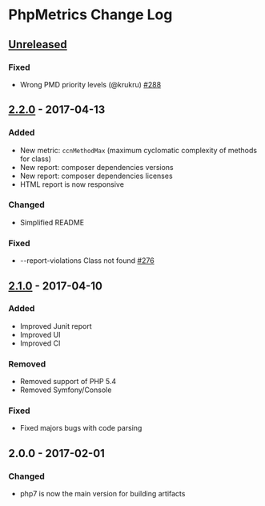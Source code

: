 # PhpMetrics Change Log

## [Unreleased]
### Fixed
- Wrong PMD priority levels (@krukru) [#288](https://github.com/phpmetrics/PhpMetrics/issues/288)

## [2.2.0] - 2017-04-13
### Added
- New metric: `ccnMethodMax` (maximum cyclomatic complexity of methods for class)
- New report: composer dependencies versions
- New report: composer dependencies licenses
- HTML report is now responsive
### Changed
- Simplified README
### Fixed
- --report-violations Class not found [#276](https://github.com/phpmetrics/PhpMetrics/issues/276)

## [2.1.0] - 2017-04-10
### Added
- Improved Junit report
- Improved UI
- Improved CI
### Removed
- Removed support of PHP 5.4
- Removed Symfony/Console
### Fixed
- Fixed majors bugs with code parsing

## 2.0.0 - 2017-02-01
### Changed
- php7 is now the main version for building artifacts

[Unreleased]: https://github.com/phpmetrics/PhpMetrics/compare/v2.2.0...HEAD
[2.2.0]: https://github.com/phpmetrics/PhpMetrics/compare/v2.1.0...v2.2.0
[2.1.0]: https://github.com/phpmetrics/PhpMetrics/compare/v2.0.0...v2.1.0
